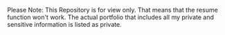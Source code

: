 Please Note: This Repository is for view only. That means that the resume function won't work.
The actual portfolio that includes all my private and sensitive information is listed as private.
